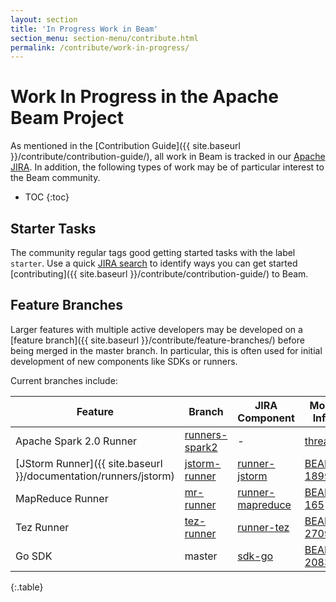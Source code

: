 ```yaml
---
layout: section
title: 'In Progress Work in Beam'
section_menu: section-menu/contribute.html
permalink: /contribute/work-in-progress/
---
```


# Work In Progress in the Apache Beam Project

As mentioned in the [Contribution Guide]({{ site.baseurl }}/contribute/contribution-guide/), all work in Beam is tracked in our [Apache JIRA](https://issues.apache.org/jira/browse/BEAM). In addition, the following types of work may be of particular interest to the Beam community.

* TOC
{:toc}


## Starter Tasks

The community regular tags good getting started tasks with the label `starter`. Use a quick [JIRA search](https://issues.apache.org/jira/issues?jql=project%20%3D%20BEAM%20AND%20status%20%3D%20Open%20AND%20labels%20%3D%20starter) to identify ways you can get started [contributing]({{ site.baseurl }}/contribute/contribution-guide/) to Beam.

## Feature Branches

Larger features with multiple active developers may be developed on a [feature branch]({{ site.baseurl }}/contribute/feature-branches/) before being merged in the master branch. In particular, this is often used for initial development of new components like SDKs or runners.

Current branches include:

| Feature | Branch | JIRA Component | More Info |
| ---- | ---- | ---- | ---- |
| Apache Spark 2.0 Runner | [runners-spark2](https://github.com/apache/beam/tree/runners-spark2) | - | [thread](https://lists.apache.org/thread.html/e38ac4e4914a6cb1b865b1f32a6ca06c2be28ea4aa0f6b18393de66f@%3Cdev.beam.apache.org%3E) |
| [JStorm Runner]({{ site.baseurl }}/documentation/runners/jstorm) | [jstorm-runner](https://github.com/apache/beam/tree/jstorm-runner) | [runner-jstorm](https://issues.apache.org/jira/issues/?jql=project%20%3D%20BEAM%20AND%20component%20%3D%20runner-jstorm) | [BEAM-1899](https://issues.apache.org/jira/browse/BEAM-1899) |
| MapReduce Runner | [mr-runner](https://github.com/apache/beam/tree/mr-runner) | [runner-mapreduce](https://issues.apache.org/jira/issues/?jql=project%20%3D%20BEAM%20AND%20component%20%3D%20runner-mapreduce) | [BEAM-165](https://issues.apache.org/jira/browse/BEAM-165) |
| Tez Runner | [tez-runner](https://github.com/apache/beam/tree/tez-runner) | [runner-tez](https://issues.apache.org/jira/issues/?jql=project%20%3D%20BEAM%20AND%20component%20%3D%20runner-tez) | [BEAM-2709](https://issues.apache.org/jira/browse/BEAM-2709) |
| Go SDK | master | [sdk-go](https://issues.apache.org/jira/issues/?jql=project%20%3D%20BEAM%20AND%20component%20%3D%20sdk-go) | [BEAM-2083](https://issues.apache.org/jira/browse/BEAM-2083) |
{:.table}
